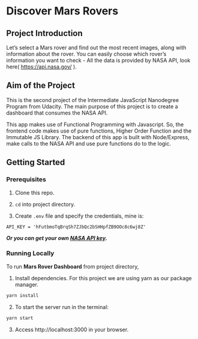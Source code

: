 # Discover Mars Rovers

## Project Introduction
Let’s select a Mars rover and find out the most recent images, along with information about the rover. You can easily choose which rover’s information you want to check - All the data is provided by NASA API, look here( https://api.nasa.gov/ ).

## Aim of the Project
This is the second project of the Intermediate JavaScript Nanodegree Program from Udacity. The main purpose of this project is to create a dashboard that consumes the NASA API.

This app makes use of Functional Programming with Javascript. So, the frontend code makes use of  pure functions, Higher Order Function and  the Immutable JS Library.
The backend of this app is built with Node/Express, make calls to the NASA API and use pure functions do to the logic.

## Getting Started

### Prerequisites

1. Clone this repo.

2. ```cd``` into project directory.

3. Create ```.env``` file and specify the credentials, mine is:
```
API_KEY = 'hFutbmoTqBrqSh7ZJbQc2bSHHpfZB9OOc8c6wj8Z'
```
***Or you can get your own [NASA API key](https://api.nasa.gov/).***

### Running Locally
To run **Mars Rover Dashboard** from project directory,

1. Install dependencies. For this project we are using yarn as our package manager.
```sh
yarn install
```
2. To start the server run in the terminal:
```sh
yarn start
```
3. Access  http://localhost:3000 in your browser.
